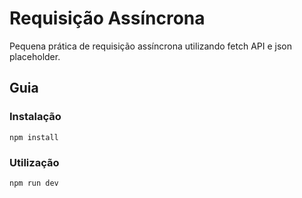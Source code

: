 # Requisição Assíncrona

Pequena prática de requisição assíncrona utilizando fetch API e json placeholder.

## Guia

### Instalação

```
npm install
```

### Utilização

```
npm run dev
```